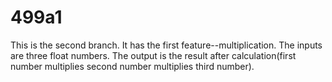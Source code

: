 # 499a1

This is the second branch.  It has the first feature--multiplication. The inputs are three float numbers. The output is the result after calculation(first number multiplies second number multiplies third number).
